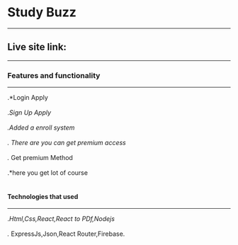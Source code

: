 # Study Buzz

---

## Live site link:

---

### Features and functionality

---

.*Login Apply <br></br>
.*Sign Up Apply <br></br>
._Added a enroll system <br></br>
._ There are you can get premium access<br></br>
.* Get premium Method <br></br>
.*here you get lot of course <br></br>

#### Technologies that used

---

._Html,Css,React,React to PDf,Nodejs<br></br>
._ ExpressJs,Json,React Router,Firebase.
